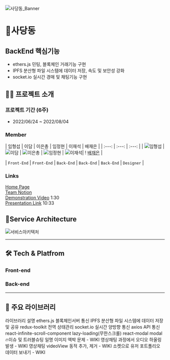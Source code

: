 ![사당동_Banner](https://user-images.githubusercontent.com/81402579/182826360-751f581c-6e59-41ad-988f-5bccd454dd60.png)

# 🧸사당동

## BackEnd 핵심기능

* ethers.js 민팅, 블록체인 거래기능 구현
* IPFS 분산형 파일 시스템에 데이터 저장, 속도 및 보안성 강화
* socket.io 실시간 경매 및 채팅기능 구현

## 👨‍💻 프로젝트 소개

### 프로젝트 기간 (6주)
* 2022/06/24 ~ 2022/08/04
### Member

| 임형섭 | 이담 | 이은총 | 임정현 | 이재석 | 배재은 |
| :---: | :---: | :---: |
| ![임형섭](https://user-images.githubusercontent.com/81402579/182827822-4087f05a-6840-4ab1-8abe-166ca9148f3f.png) | ![이담](https://user-images.githubusercontent.com/81402579/182827862-ae788d4f-e9f8-464d-86a7-bc6e1e0d1d9c.png) | ![이은총](https://user-images.githubusercontent.com/81402579/182827904-46ba2c33-1d81-4955-9f21-b3b1cd3fed24.png) | ![임정현](https://user-images.githubusercontent.com/81402579/182827939-3c44ae0a-b3af-4ed7-923a-becf213b569e.png) | ![이재석](https://user-images.githubusercontent.com/81402579/182827971-43c80f72-1a8d-4590-b88c-23331c8af83e.png)| ! [배재은](https://user-images.githubusercontent.com/81402579/182828106-845f70a2-14d9-47dc-853c-3cf813a6d056.png) |

| `Front-End` |	`Front-End` | `Back-End` | `Back-End` |	`Back-End` | `Designer` |

### Links
[Home Page](https://sadangdong.com/)   
[Team Notion](https://www.notion.so/2-cef47c67331c4b0d9445d55302fc51de)   
[Demonstration Video]() 1:30   
[Presentation Link]() 10:33   

## 💎Service Architecture
![서비스아키텍처](https://user-images.githubusercontent.com/81402579/182828697-68b05924-6d99-4650-8aed-ba249d7eda59.png)
***

## 🛠 Tech & Platfrom
### Front-end

### Back-end
    
***
## 📘 주요 라이브러리
라이브러리	설명
ethers.js	블록체인서버 통신
IPFS	분산형 파일 시스템에 데이터 저장 및 공유
redux-toolkit	전역 상태관리
socket.io	실시간 양방향 통신
axios	API 통신
react-infinite-scroll-component	lazy-loading(무한스크롤)
react-modal	modal
🔥이슈 및 트러블슈팅
일명 이미지 엑박 문제 - WIKI
영상채팅 과정에서 오디오 하울링 발생 - WIKI
영상채팅 videoView 동적 추가, 제거 - WIKI
소켓으로 유저 포트폴리오 데이터 보내기 - WIKI

